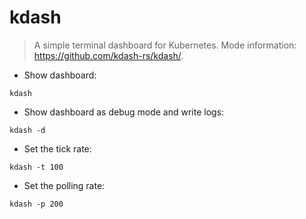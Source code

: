 # kdash

> A simple terminal dashboard for Kubernetes.
> Mode information: <https://github.com/kdash-rs/kdash/>.

- Show dashboard:

`kdash`

- Show dashboard as debug mode and write logs:

`kdash -d`

- Set the tick rate:

`kdash -t 100`

- Set the polling rate:

`kdash -p 200`

